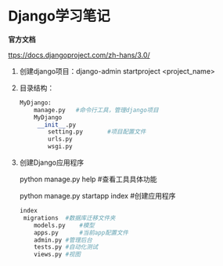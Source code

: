 # Django学习笔记

**官方文档**

 [ttps://docs.djangoproject.com/zh-hans/3.0/](https://docs.djangoproject.com/zh-hans/3.0/) 

1. 创建django项目：django-admin startproject  <project_name>

2. 目录结构：

   ```python
   MyDjango:
       manage.py   #命令行工具，管理django项目
       MyDjango
       	__init__.py
           setting.py 		#项目配置文件
           urls.py			
           wsgi.py
   ```

3. 创建Django应用程序

   python manage.py help	#查看工具具体功能

   python manage.py startapp index 	#创建应用程序

   ```python
   index
   	migrations	#数据库迁移文件夹
       models.py	#模型
       apps.py		#当前app配置文件
       admin.py	#管理后台
       tests.py	#自动化测试
       views.py	#视图
   ```

   